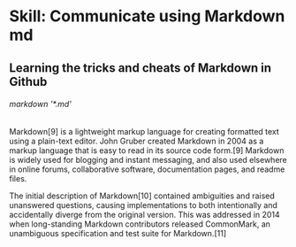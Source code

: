 # Skill: Communicate using Markdown md
## Learning the tricks and cheats of Markdown in Github
###### markdown '*.md'

Markdown[9] is a lightweight markup language for creating formatted text using a plain-text editor. John Gruber created Markdown in 2004 as a markup language that is easy to read in its source code form.[9] Markdown is widely used for blogging and instant messaging, and also used elsewhere in online forums, collaborative software, documentation pages, and readme files.

The initial description of Markdown[10] contained ambiguities and raised unanswered questions, causing implementations to both intentionally and accidentally diverge from the original version. This was addressed in 2014 when long-standing Markdown contributors released CommonMark, an unambiguous specification and test suite for Markdown.[11]
